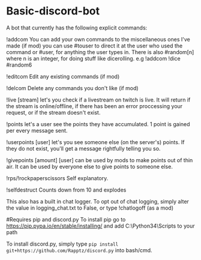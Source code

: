 # Basic-discord-bot
A bot that currently has the following explicit commands:

!addcom You can add your own commands to the miscellaneous ones I've made (if mod) you can use #touser to direct it at the user who used the command or #user, for anything the user types in. There is also #random[n] where n is an integer, for doing stuff like dicerolling. e.g !addcom !dice #random6

!editcom Edit any existing commands (if mod)

!delcom Delete any commands you don't like (if mod)

!live [stream] let's you check if a livestream on twitch is live. It will return if the stream is online/offline, if there has been an error proccessing your request, or if the stream doesn't exist.

!points let's a user see the points they have accumulated. 1 point is gained per every message sent.

!userpoints [user] let's you see someone else (on the server's) points. If they do not exist, you'll get a message rightfully telling you so.

!givepoints [amount] [user] can be used by mods to make points out of thin air. It can be used by everyone else to give points to someone else.

!rps/!rockpaperscissors Self explanatory.

!selfdestruct Counts down from 10 and explodes 

This also has a built in chat logger. To opt out of chat logging, simply alter the value in logging_chat.txt to False, or type !chatlogoff (as a mod)

#Requires pip and discord.py
To install pip go to https://pip.pypa.io/en/stable/installing/ and add C:\Python34\Scripts to your path

To install discord.py, simply type ``pip install git+https://github.com/Rapptz/discord.py`` into bash/cmd.
